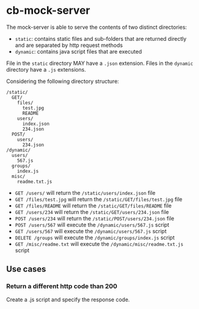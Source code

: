 # cb-mock-server

The mock-server is able to serve the contents of two distinct directories:

* `static`: contains static files and sub-folders that are returned directly and are separated by http request methods
* `dynamic`: contains java script files that are executed

File in the `static` directory MAY have a `.json` extension.
Files in the `dynamic` directory have a `.js` extensions.

Considering the following directory structure:

```
/static/
  GET/
    files/
      test.jpg
      README
    users/
      index.json
      234.json
  POST/
    users/
      234.json
/dynamic/
  users/
    567.js
  groups/
    index.js
  misc/
    readme.txt.js
```

* `GET /users/` will return the `/static/users/index.json` file
* `GET /files/test.jpg` will return the `/static/GET/files/test.jpg` file
* `GET /files/README` will return the `/static/GET/files/README` file
* `GET /users/234` will return the `/static/GET/users/234.json` file
* `POST /users/234` will return the `/static/POST/users/234.json` file
* `POST /users/567` will execute the `/dynamic/users/567.js` script
* `GET /users/567` will execute the `/dynamic/users/567.js` script
* `DELETE /groups` will execute the `/dynamic/groups/index.js` script
* `GET /misc/readme.txt` will execute the `/dynamic/misc/readme.txt.js` script


## Use cases
### Return a different http code than 200
Create a .js script and specify the response code.
